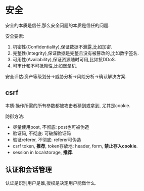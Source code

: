 # 安全

安全的本质是信任,那么安全问题的本质是信任的问题.

安全要素:
1. 机密性(Confidentiality),保证数据不泄露,比如加密.
1. 完整性(Integrity),保证数据是完整且没有被篡改的,比如数字签名.
1. 可用性(Availability),保证资源随时可用,比如抗DDoS.
1. 可审计和不可抵赖性,比如堡垒机.

安全评估:资产等级划分->威胁分析->风险分析->确认解决方案.


## csrf

本质:操作所需的所有参数都被攻击者猜到或拿到, 尤其是cookie.

防御方法:
- 尽量使用post, 不彻底: post也可被伪造
- 验证码, 不彻底: 可破解验证码
- 验证referer, 不彻底: referer可伪造
- csrf token, **推荐**, token存放地: header, form, **禁止存入cookie**.
- session in localstorage, **推荐**.

## 认证和会话管理

认证是识别用户是谁,授权是决定用户能做什么.
